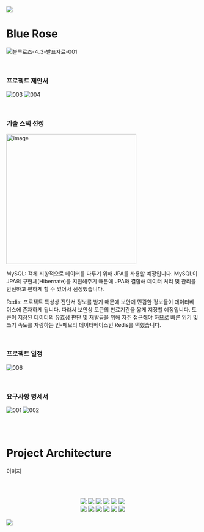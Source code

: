 <img src="https://capsule-render.vercel.app/api?type=waving&color=2A64A5&height=150&section=header" />

# 

# Blue Rose

![블루로즈-4_3-발표자료-001](https://github.com/HopeGaarden/BlueRose/assets/62228433/2362c634-4c25-4166-8fde-38356b341f7c)

<br>

### 프로젝트 제안서

![003](https://github.com/HopeGaarden/BlueRose/assets/62228433/e334a2b2-32e8-4bbe-8435-5b53f40a65d0)
![004](https://github.com/HopeGaarden/BlueRose/assets/62228433/fb7c132b-cde1-42d4-866b-ef8457aac844)

<br>

### 기술 스택 선정
<img width="340" alt="image" src="https://github.com/HopeGaarden/BlueRose/assets/62228433/2812150e-a9d4-49b1-8c6d-da452a2238ab">

MySQL: 객체 지향적으로 데이터를 다루기 위해 JPA를 사용할 예정입니다. MySQL이 JPA의 구현체(Hibernate)를 지원해주기 때문에 JPA와 결합해 데이터 처리 및 관리를 안전하고 편하게 할 수 있어서 선정했습니다.

Redis: 프로젝트 특성상 진단서 정보를 받기 때문에 보안에 민감한 정보들이 데이터베이스에 존재하게 됩니다. 따라서 보안상 토큰의 만료기간을 짧게 지정할 예정입니다. 토큰이 저장된 데이터의 유효성 판단 및 재발급을 위해 자주 접근해야 하므로
빠른 읽기 및 쓰기 속도를 자랑하는 인-메모리 데이터베이스인 Redis를 택했습니다.

<br>

### 프로젝트 일정
![006](https://github.com/HopeGaarden/BlueRose/assets/62228433/34be93e6-c437-44f3-af64-14f04f751bdd)


<br>

### 요구사항 명세서

![001](https://github.com/HopeGaarden/BlueRose/assets/62228433/07f42d43-22c7-4ef1-9401-14beaf8d8cc9)
![002](https://github.com/HopeGaarden/BlueRose/assets/62228433/e8426d22-48ba-40c6-8d62-3f34d35d4732)

<br>
<br>

# Project Architecture
이미지


<br><br>

<div align="center">
  <img src="https://img.shields.io/badge/Java17-000000?style=flat-square&logo=java&color=F40D12">
  <img src="https://img.shields.io/badge/Spring_Boot_3-0?style=flat-square&logo=spring-boot&logoColor=white&color=%236DB33F">
  <img src="https://img.shields.io/badge/MySQL_8-0?style=flat-square&logo=mysql&logoColor=white&color=4479A1">
  <img src="https://img.shields.io/badge/Nginx-0?style=flat-square&logo=nginx&logoColor=white&color=009639">
  <img src="https://img.shields.io/badge/Hibernate-0?style=flat-square&logo=hibernate&logoColor=white&color=%2359666C">
  <img src="https://img.shields.io/badge/Amazon_EC2-0?style=flat-square&logo=amazon-ec2&logoColor=white&color=%23FF9900">
  <br/>
  <img src="https://img.shields.io/badge/Amazon_CloudWatch-0?style=flat-square&logo=amazon-cloudwatch&logoColor=white&color=%23FF4F8B">
  <img src="https://img.shields.io/badge/OAuth2-0?style=flat-square&logo=oauth2&logoColor=white&color=%23000000">
  <img src="https://img.shields.io/badge/Gradle-0?style=flat-square&logo=gradle&logoColor=white&color=%2302303A">
  <img src="https://img.shields.io/badge/Swagger-0?style=flat-square&logo=Swagger&logoColor=white&color=%2385EA2D">
  <img src="https://img.shields.io/badge/GitHub%20Actions-0?style=flat-square&logo=GitHub%20Actions&logoColor=white&color=%232088FF">
  <img src="https://img.shields.io/badge/JUnit5-0?style=JUnit5-square&logo=junit5&logoColor=white&color=%2325A162">
</div>
<br/>


<img src="https://capsule-render.vercel.app/api?type=waving&color=2A64A5&height=150&section=footer" />

